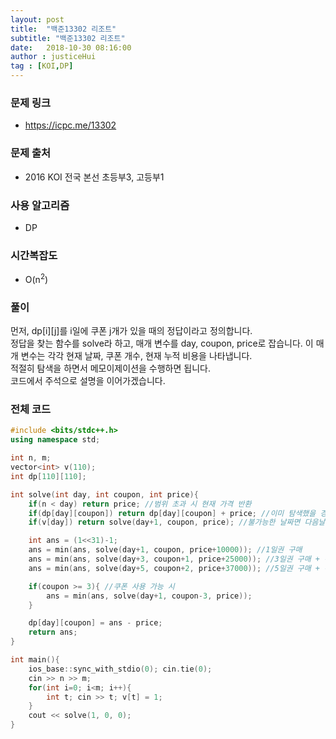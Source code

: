 ```yaml
---
layout: post
title:  "백준13302 리조트"
subtitle: "백준13302 리조트"
date:   2018-10-30 08:16:00
author : justiceHui
tag : [KOI,DP]
---
```


### 문제 링크
* https://icpc.me/13302

### 문제 출처
* 2016 KOI 전국 본선 초등부3, 고등부1

### 사용 알고리즘
* DP

### 시간복잡도
* O(n<sup>2</sup>)

### 풀이
먼저, dp[i][j]를 i일에 쿠폰 j개가 있을 때의 정답이라고 정의합니다.<br>
정답을 찾는 함수를 solve라 하고, 매개 변수를 day, coupon, price로 잡습니다. 이 매개 변수는 각각 현재 날짜, 쿠폰 개수, 현재 누적 비용을 나타냅니다.<br>
적절히 탐색을 하면서 메모이제이션을 수행하면 됩니다.<br>
코드에서 주석으로 설명을 이어가겠습니다.

### 전체 코드
```cpp
#include <bits/stdc++.h>
using namespace std;

int n, m;
vector<int> v(110);
int dp[110][110];

int solve(int day, int coupon, int price){
	if(n < day) return price; //범위 초과 시 현재 가격 반환
	if(dp[day][coupon]) return dp[day][coupon] + price; //이미 탐색했을 경우
	if(v[day]) return solve(day+1, coupon, price); //불가능한 날짜면 다음날을 탐색

	int ans = (1<<31)-1;
	ans = min(ans, solve(day+1, coupon, price+10000)); //1일권 구매
	ans = min(ans, solve(day+3, coupon+1, price+25000)); //3일권 구매 + 쿠폰 1개
	ans = min(ans, solve(day+5, coupon+2, price+37000)); //5일권 구매 + 쿠폰 2개

	if(coupon >= 3){ //쿠폰 사용 가능 시
		ans = min(ans, solve(day+1, coupon-3, price));
	}

	dp[day][coupon] = ans - price;
	return ans;
}

int main(){
	ios_base::sync_with_stdio(0); cin.tie(0);
	cin >> n >> m;
	for(int i=0; i<m; i++){
		int t; cin >> t; v[t] = 1;
	}
	cout << solve(1, 0, 0);
}
```
